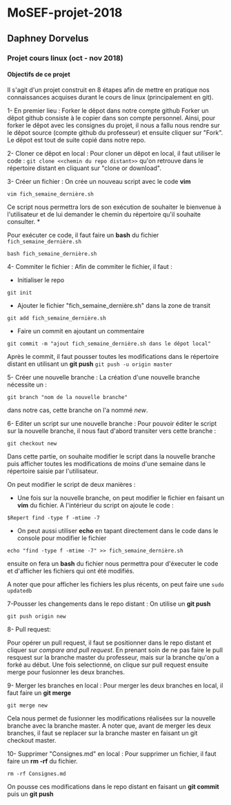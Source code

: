 # MoSEF-projet-2018
## Daphney Dorvelus
### Projet cours linux (oct - nov 2018)

#### Objectifs de ce projet 
Il s'agit d'un projet construit en 8 étapes afin de mettre en pratique nos connaissances acquises durant le cours de linux (principalement en git). 


1- En premier lieu : Forker le dêpot dans notre compte github
Forker un dêpot github consiste à le copier dans son compte personnel. Ainsi, pour forker le dêpot avec les consignes du projet, il nous a fallu nous rendre sur le dêpot source (compte github du professeur) et ensuite cliquer sur "Fork". Le dêpot est tout de suite copié dans notre repo. 
 
2- Cloner ce dêpot en local : 
Pour cloner un dêpot en local, il faut utiliser le code :  `git clone <<chemin du repo distant>>`
qu'on retrouve dans le répertoire distant en cliquant sur "clone or download".

3- Créer un fichier :
On crée un nouveau script avec le code **vim**  

`vim fich_semaine_dernière.sh`

Ce script nous permettra lors de son exécution de souhaiter le bienvenue à l'utilisateur et de lui demander le chemin du répertoire qu'il souhaite consulter. 
              * 

Pour exécuter ce code, il faut faire un **bash** du fichier `fich_semaine_dernière.sh`
 
`bash fich_semaine_dernière.sh`

4- Commiter le fichier : 
Afin de commiter le fichier, il faut : 
* Initialiser le repo 

`git init`

* Ajouter le fichier "fich_semaine_dernière.sh" dans la zone de transit 

`git add fich_semaine_dernière.sh`

* Faire un commit en ajoutant un commentaire 

`git commit -m "ajout fich_semaine_dernière.sh dans le dêpot local" `
    
Après le commit, il faut pousser toutes les modifications dans le répertoire distant en utilisant un **git push**
`git push -u origin master`

5- Créer une nouvelle branche : 
La création d'une nouvelle branche nécessite un  :

`git branch "nom de la nouvelle branche"`
  
dans notre cas, cette branche on l'a nommé *new*. 

6- Editer un script sur une nouvelle branche :
Pour pouvoir éditer le script sur la nouvelle branche, il nous faut d'abord transiter vers cette branche :
 
`git checkout new`

Dans cette partie, on souhaite modifier le script dans la nouvelle branche puis afficher toutes les modifications de moins d'une semaine dans le répertoire saisie par l'utilisateur. 

On peut modifier le script de deux manières : 
* Une fois sur la nouvelle branche, on peut modifier le fichier en faisant un **vim** du fichier. A l'intérieur du script on ajoute le code :

`$Repert find -type f -mtime -7`
 
* On peut aussi utiliser **echo** en tapant directement dans le code dans le console pour modifier le fichier

`echo "find -type f -mtime -7" >> fich_semaine_dernière.sh`

ensuite on fera un **bash** du fichier nous permettra pour d'éxecuter le code et d'afficher les fichiers qui ont été modifiés.
 
A noter que pour afficher les fichiers les plus récents, on peut faire une `sudo updatedb`
 
7-Pousser les changements dans le repo distant :
On utilise un **git push**

`git push origin new`

8- Pull request:

Pour opérer un pull request, il faut se positionner dans le repo distant et cliquer sur *compare and pull request*. En prenant soin de ne pas faire le pull resquest sur la branche master du professeur, mais sur la branche qu'on a forké au début. Une fois selectionné, on clique sur pull request ensuite merge pour fusionner les deux branches. 

9- Merger les branches en local :
Pour merger les deux branches en local, il faut faire un **git merge**

`git merge new` 
  
Cela nous permet de fusionner les modifications réalisées sur la nouvelle branche avec la branche master. 
A noter que, avant de merger les deux branches, il faut se replacer sur la branche master en faisant un git checkout master. 

10- Supprimer "Consignes.md" en local : 
Pour supprimer un fichier, il faut faire un **rm -rf** du fichier.

`rm -rf Consignes.md`
  
On pousse ces modifications dans le repo distant en faisant un **git commit** puis un **git push**
